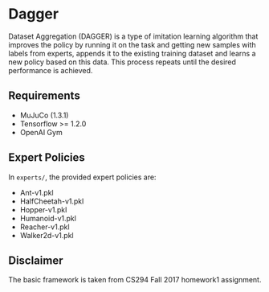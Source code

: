 # Dagger

Dataset Aggregation (DAGGER) is a type of imitation learning algorithm that improves the policy by running it on the task
and getting new samples with labels from experts, appends it to the existing training dataset and learns a new policy based
on this data. This process repeats until the desired performance is achieved.


## Requirements

 - MuJuCo (1.3.1)
 - Tensorflow >= 1.2.0
 - OpenAI Gym


## Expert Policies
In `experts/`, the provided expert policies are:
* Ant-v1.pkl
* HalfCheetah-v1.pkl
* Hopper-v1.pkl
* Humanoid-v1.pkl
* Reacher-v1.pkl
* Walker2d-v1.pkl


## Disclaimer
The basic framework is taken from CS294 Fall 2017 homework1 assignment.
